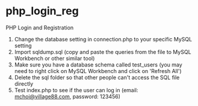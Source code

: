 php_login_reg
=============

PHP Login and Registration

1) Change the database setting in connection.php to your specific MySQL setting
2) Import sqldump.sql (copy and paste the queries from the file to MySQL Workbench or other similar tool)
3) Make sure you have a database schema called test_users (you may need to right click on MySQL Workbench and click on 'Refresh All')
4) Delete the sql folder so that other people can't access the SQL file directly
5) Test index.php to see if the user can log in (email: mchoi@village88.com, password: 123456)
